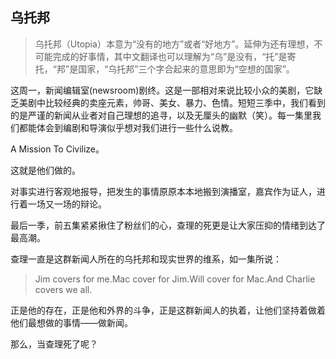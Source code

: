 ## 乌托邦


> 乌托邦（Utopia）本意为“没有的地方”或者“好地方”。延伸为还有理想，不可能完成的好事情，其中文翻译也可以理解为“乌”是没有，“托”是寄托，“邦”是国家，“乌托邦”三个字合起来的意思即为“空想的国家”。

这周一，新闻编辑室(newsroom)剧终。这是一部相对来说比较小众的美剧，它缺乏美剧中比较经典的卖座元素，帅哥、美女、暴力、色情。短短三季中，我们看到的是严谨的新闻从业者对自己理想的追寻，以及无厘头的幽默（笑）。每一集里我们都能体会到编剧和导演似乎想对我们进行一些什么说教。

A Mission To Civilize。

这就是他们做的。

对事实进行客观地报导，把发生的事情原原本本地搬到演播室，嘉宾作为证人，进行着一场又一场的辩论。

最后一季，前五集紧紧揪住了粉丝们的心，查理的死更是让大家压抑的情绪到达了最高潮。

查理一直是这群新闻人所在的乌托邦和现实世界的维系，如一集所说：

> Jim covers for me.Mac cover for Jim.Will cover for Mac.And Charlie covers we all.

正是他的存在，正是他和外界的斗争，正是这群新闻人的执着，让他们坚持着做着他们最想做的事情——做新闻。

那么，当查理死了呢？





